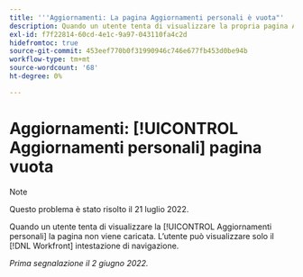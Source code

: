 ```yaml
---
title: '''Aggiornamenti: La pagina Aggiornamenti personali è vuota"'
description: Quando un utente tenta di visualizzare la propria pagina Aggiornamenti personali, la pagina non viene caricata. L’utente può visualizzare solo il [!DNL Workfront] intestazione di navigazione.
exl-id: f7f22814-60cd-4e1c-9a97-043110fa4c2d
hidefromtoc: true
source-git-commit: 453eef770b0f31990946c746e677fb453d0be94b
workflow-type: tm+mt
source-wordcount: '68'
ht-degree: 0%

---
```


# Aggiornamenti: [!UICONTROL Aggiornamenti personali] pagina vuota

>[!NOTE]
>
>Questo problema è stato risolto il 21 luglio 2022.

Quando un utente tenta di visualizzare la [!UICONTROL Aggiornamenti personali] la pagina non viene caricata. L’utente può visualizzare solo il [!DNL Workfront] intestazione di navigazione.

_Prima segnalazione il 2 giugno 2022._
